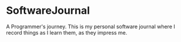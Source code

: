 # SoftwareJournal
A Programmer's journey. This is my personal software journal where I record things as I learn them, as they impress me.
